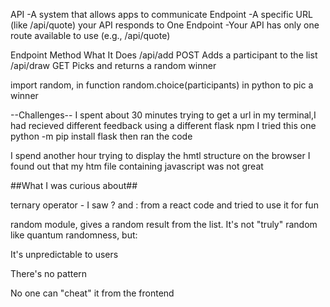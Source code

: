 API	-A system that allows apps to communicate
Endpoint	-A specific URL (like /api/quote) your API responds to
One Endpoint	-Your API has only one route available to use (e.g., /api/quote)

Endpoint	Method	What It Does
/api/add	POST	Adds a participant to the list
/api/draw	GET	Picks and returns a random winner

import random, in function  random.choice(participants) in python to pic a winner



--Challenges--
I spent about 30 minutes trying to get a url in my terminal,I had recieved different feedback using a different flask npm
I tried this one 
python -m pip install flask
then ran the code  

I spend another hour trying to display the hmtl structure on the browser
I found out that my htm file containing javascript was not great

##What I was curious about##

ternary operator - I saw  ? and : from a react code and tried to use it for fun  

random module, gives a random result from the list. It's not "truly" random like quantum randomness, but:

It's unpredictable to users

There's no pattern

No one can "cheat" it from the frontend

